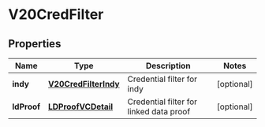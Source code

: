 

# V20CredFilter


## Properties

Name | Type | Description | Notes
------------ | ------------- | ------------- | -------------
**indy** | [**V20CredFilterIndy**](V20CredFilterIndy.md) | Credential filter for indy |  [optional]
**ldProof** | [**LDProofVCDetail**](LDProofVCDetail.md) | Credential filter for linked data proof |  [optional]



